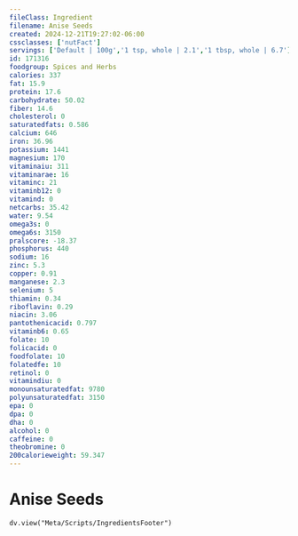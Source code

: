 ```yaml
---
fileClass: Ingredient
filename: Anise Seeds
created: 2024-12-21T19:27:02-06:00
cssclasses: ['nutFact']
servings: ['Default | 100g','1 tsp, whole | 2.1','1 tbsp, whole | 6.7']
id: 171316
foodgroup: Spices and Herbs
calories: 337
fat: 15.9
protein: 17.6
carbohydrate: 50.02
fiber: 14.6
cholesterol: 0
saturatedfats: 0.586
calcium: 646
iron: 36.96
potassium: 1441
magnesium: 170
vitaminaiu: 311
vitaminarae: 16
vitaminc: 21
vitaminb12: 0
vitamind: 0
netcarbs: 35.42
water: 9.54
omega3s: 0
omega6s: 3150
pralscore: -18.37
phosphorus: 440
sodium: 16
zinc: 5.3
copper: 0.91
manganese: 2.3
selenium: 5
thiamin: 0.34
riboflavin: 0.29
niacin: 3.06
pantothenicacid: 0.797
vitaminb6: 0.65
folate: 10
folicacid: 0
foodfolate: 10
folatedfe: 10
retinol: 0
vitamindiu: 0
monounsaturatedfat: 9780
polyunsaturatedfat: 3150
epa: 0
dpa: 0
dha: 0
alcohol: 0
caffeine: 0
theobromine: 0
200calorieweight: 59.347
---
```


# Anise Seeds

```dataviewjs
dv.view("Meta/Scripts/IngredientsFooter")
```